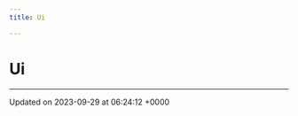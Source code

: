 ```yaml
---
title: Ui

---
```


# Ui








-------------------------------

Updated on 2023-09-29 at 06:24:12 +0000
